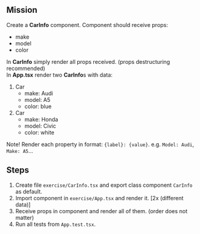 ## Mission
Create a **CarInfo** component. Component should receive props:
 * make
 * model
 * color 

In **CarInfo** simply render all props received. (props destructuring recommended) <br>
In **App.tsx** render two **CarInfo**s with data:
 1. Car
    * make: Audi
    * model: A5
    * color: blue
 2. Car
    * make: Honda
    * model: Civic
    * color: white

Note!
Render each property in format: `{label}: {value}`. e.g. `Model: Audi`, `Make: A5`...

## Steps 
1. Create file `exercise/CarInfo.tsx` and export class component `CarInfo` as default.
2. Import component in `exercise/App.tsx` and render it. [2x (different data)]
3. Receive props in component and render all of them. (order does not matter)
4. Run all tests from `App.test.tsx`. 

